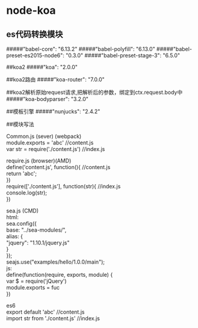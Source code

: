 # node-koa

## es代码转换模块
#####"babel-core": "6.13.2"
#####"babel-polyfill": "6.13.0"
#####"babel-preset-es2015-node6": "0.3.0"
#####"babel-preset-stage-3": "6.5.0"

##koa2
#####"koa": "2.0.0"

##koa2路由
#####"koa-router": "7.0.0"

##koa2解析原始request请求,把解析后的参数，绑定到ctx.request.body中
#####"koa-bodyparser": "3.2.0"

##模板引擎
#####"nunjucks": "2.4.2"

##模块写法

Common.js (sever) (webpack)    
module.exports = 'abc'  //content.js    
var str = require('./content.js')  //index.js    

require.js (browser)(AMD)    
define('content.js', function(){    //content.js    
	return 'abc';    
})    
require(['./content.js'], function(str){  //index.js    
	console.log(str);      
})    

sea.js (CMD)   
html:    
sea.config({    
	base: "../sea-modules/",    
	alias: {    
      "jquery": "1.10.1/jquery.js"    
    }    
});    
seajs.use("examples/hello/1.0.0/main");    
js:    
define(function(require, exports, module) {    
	var $ = require('jQuery')    
	module.exports = fuc    
})    

 es6    
 export default 'abc'  //content.js    
 import str from './content.js'  //index.js    
